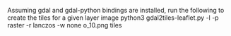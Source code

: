 Assuming gdal and gdal-python bindings are installed, run the following to create the tiles for a given layer image
python3 gdal2tiles-leaflet.py -l -p raster -r lanczos -w none o_10.png tiles